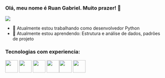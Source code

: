 ### Olá, meu nome é Ruan Gabriel. Muito prazer! 🤞
![](https://github.com/halfrost/halfrost/blob/master/icons/header_1.png)

- 🔭 Atualmente estou trabalhando como desenvolvedor Python
- 🌱 Atualmente estou aprendendo: Estrutura e análise de dados, padrões de projeto


### Tecnologias com experiencia:

<img width="40" height="40" style="display:inline-block" src="https://cdn.jsdelivr.net/gh/devicons/devicon/icons/python/python-original-wordmark.svg" /> 
<img width="40" height="40" style="display:inline-block" src="https://cdn.jsdelivr.net/gh/devicons/devicon/icons/javascript/javascript-original.svg" /> <img width="40" height="40" style="display:inline-block" src="https://cdn.jsdelivr.net/gh/devicons/devicon/icons/php/php-original.svg" />   <img width="40" height="40" style="display:inline-block" src="https://cdn.jsdelivr.net/gh/devicons/devicon/icons/java/java-original.svg" /><img width="40" height="40" style="display:inline-block" src="https://cdn.jsdelivr.net/gh/devicons/devicon/icons/css3/css3-original.svg" /> <img width="40" height="40" style="display:inline-block" src="https://cdn.jsdelivr.net/gh/devicons/devicon/icons/html5/html5-original.svg" />


          
<!--
### Status:

<div>
<a href="https://github.com/ruangab">
<img height="180em" src="https://github-readme-stats.vercel.app/api/top-langs/?username=ruangab&layout=compact&langs_count=7&theme=radical"/>
<img height="180em" src="https://github-readme-stats.vercel.app/api?username=ruangab&show_icons=true&theme=radical&include_all_commits=true&count_private=true"/>
</div>
 --> 
  
  
<!--
**ruangab/ruangab** is a ✨ _special_ ✨ repository because its `README.md` (this file) appears on your GitHub profile.
Here are some ideas to get you started:

- 🔭 I’m currently working on ...
- 🌱 I’m currently learning ...
- 👯 I’m looking to collaborate on ...
- 🤔 I’m looking for help with ...
- 💬 Ask me about ...
- 📫 How to reach me: ...
- 😄 Pronouns: ...
- ⚡ Fun fact: ....
-->

